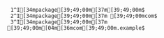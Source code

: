      1^I[34mpackage[39;49;00m[37m[39;49;00m$
     2^I[34mpackage[39;49;00m[37m [39;49;00mcom$
     3^I[34mpackage[39;49;00m[37m [39;49;00m[04m[36mcom[39;49;00m.example$

